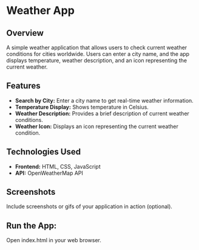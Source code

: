 # Weather App

## Overview

A simple weather application that allows users to check current weather conditions for cities worldwide. Users can enter a city name, and the app displays temperature, weather description, and an icon representing the current weather.

## Features

- **Search by City:** Enter a city name to get real-time weather information.
- **Temperature Display:** Shows temperature in Celsius.
- **Weather Description:** Provides a brief description of current weather conditions.
- **Weather Icon:** Displays an icon representing the current weather condition.
  
## Technologies Used

- **Frontend:** HTML, CSS, JavaScript
- **API:** OpenWeatherMap API
  
## Screenshots

Include screenshots or gifs of your application in action (optional).

## Run the App:

Open index.html in your web browser.
